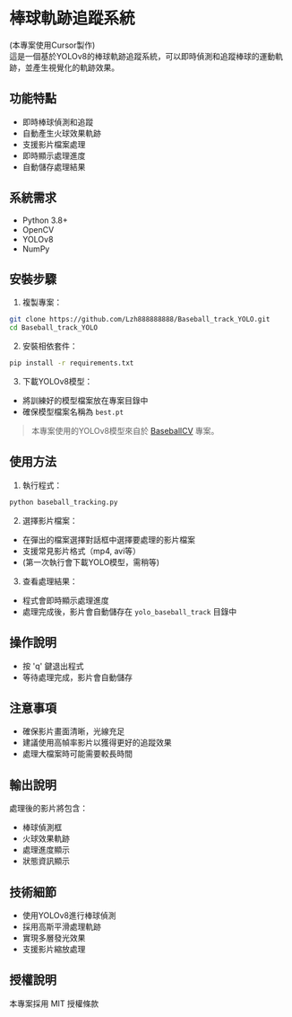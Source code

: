 # 棒球軌跡追蹤系統
(本專案使用Cursor製作)  
這是一個基於YOLOv8的棒球軌跡追蹤系統，可以即時偵測和追蹤棒球的運動軌跡，並產生視覺化的軌跡效果。

## 功能特點

- 即時棒球偵測和追蹤
- 自動產生火球效果軌跡
- 支援影片檔案處理
- 即時顯示處理進度
- 自動儲存處理結果

## 系統需求

- Python 3.8+
- OpenCV
- YOLOv8
- NumPy

## 安裝步驟

1. 複製專案：
```bash
git clone https://github.com/Lzh888888888/Baseball_track_YOLO.git
cd Baseball_track_YOLO
```

2. 安裝相依套件：
```bash
pip install -r requirements.txt
```

3. 下載YOLOv8模型：
- 將訓練好的模型檔案放在專案目錄中
- 確保模型檔案名稱為 `best.pt`

> 本專案使用的YOLOv8模型來自於 [BaseballCV](https://github.com/dylandru/BaseballCV) 專案。

## 使用方法

1. 執行程式：
```bash
python baseball_tracking.py
```

2. 選擇影片檔案：
- 在彈出的檔案選擇對話框中選擇要處理的影片檔案
- 支援常見影片格式（mp4, avi等）
- (第一次執行會下載YOLO模型，需稍等)

3. 查看處理結果：
- 程式會即時顯示處理進度
- 處理完成後，影片會自動儲存在 `yolo_baseball_track` 目錄中

## 操作說明

- 按 'q' 鍵退出程式
- 等待處理完成，影片會自動儲存

## 注意事項

- 確保影片畫面清晰，光線充足
- 建議使用高幀率影片以獲得更好的追蹤效果
- 處理大檔案時可能需要較長時間

## 輸出說明

處理後的影片將包含：
- 棒球偵測框
- 火球效果軌跡
- 處理進度顯示
- 狀態資訊顯示

## 技術細節

- 使用YOLOv8進行棒球偵測
- 採用高斯平滑處理軌跡
- 實現多層發光效果
- 支援影片縮放處理

## 授權說明

本專案採用 MIT 授權條款 